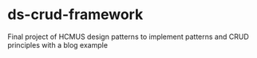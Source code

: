 # ds-crud-framework
 Final project of HCMUS design patterns to implement patterns and CRUD principles with a blog example
